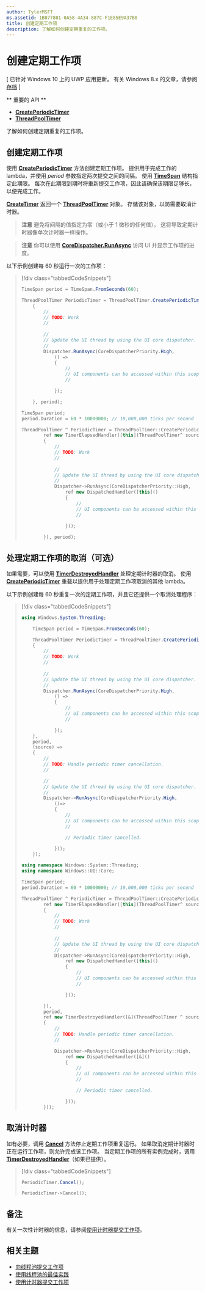 ```yaml
---
author: TylerMSFT
ms.assetid: 1B077801-0A58-4A34-887C-F1E85E9A37B0
title: 创建定期工作项
description: 了解如何创建定期重复的工作项。
---
```

# 创建定期工作项

\[ 已针对 Windows 10 上的 UWP 应用更新。 有关 Windows 8.x 的文章，请参阅[存档](http://go.microsoft.com/fwlink/p/?linkid=619132) \]

** 重要的 API **

-   [**CreatePeriodicTimer**](https://msdn.microsoft.com/library/windows/apps/Hh967915)
-   [**ThreadPoolTimer**](https://msdn.microsoft.com/library/windows/apps/BR230587)

了解如何创建定期重复的工作项。

## 创建定期工作项

使用 [**CreatePeriodicTimer**](https://msdn.microsoft.com/library/windows/apps/Hh967915) 方法创建定期工作项。 提供用于完成工作的 lambda，并使用 *period* 参数指定两次提交之间的间隔。 使用 [**TimeSpan**](https://msdn.microsoft.com/library/windows/apps/BR225996) 结构指定此期限。 每次在此期限到期时将重新提交工作项，因此请确保该期限足够长，以便完成工作。

[
            **CreateTimer**](https://msdn.microsoft.com/en-us/library/windows/apps/windows.system.threading.threadpooltimer.createtimer.aspx) 返回一个 [**ThreadPoolTimer**](https://msdn.microsoft.com/library/windows/apps/BR230587) 对象。 存储该对象，以防需要取消计时器。

> **注意** 避免将间隔的值指定为零（或小于 1 微秒的任何值）。 这将导致定期计时器像单次计时器一样操作。

> **注意** 你可以使用 [**CoreDispatcher.RunAsync**](https://msdn.microsoft.com/library/windows/apps/Hh750317) 访问 UI 并显示工作项的进度。

以下示例创建每 60 秒运行一次的工作项：

> [!div class="tabbedCodeSnippets"]
> ```csharp
> TimeSpan period = TimeSpan.FromSeconds(60);
> 
> ThreadPoolTimer PeriodicTimer = ThreadPoolTimer.CreatePeriodicTimer((source) =>
>     {
>         // 
>         // TODO: Work
>         // 
>         
>         // 
>         // Update the UI thread by using the UI core dispatcher.
>         // 
>         Dispatcher.RunAsync(CoreDispatcherPriority.High,
>             () =>
>             {
>                 // 
>                 // UI components can be accessed within this scope.
>                 // 
> 
>             });
> 
>     }, period);
> ```
> ``` cpp
> TimeSpan period;
> period.Duration = 60 * 10000000; // 10,000,000 ticks per second
> 
> ThreadPoolTimer ^ PeriodicTimer = ThreadPoolTimer::CreatePeriodicTimer(
>         ref new TimerElapsedHandler([this](ThreadPoolTimer^ source)
>         {
>             // 
>             // TODO: Work
>             // 
>             
>             // 
>             // Update the UI thread by using the UI core dispatcher.
>             // 
>             Dispatcher->RunAsync(CoreDispatcherPriority::High,
>                 ref new DispatchedHandler([this]()
>                 {
>                     // 
>                     // UI components can be accessed within this scope.
>                     // 
>                         
>                 }));
> 
>         }), period);
> ```

## 处理定期工作项的取消（可选）

如果需要，可以使用 [**TimerDestroyedHandler**](https://msdn.microsoft.com/library/windows/apps/Hh967926) 处理定期计时器的取消。 使用 [**CreatePeriodicTimer**](https://msdn.microsoft.com/library/windows/apps/Hh967915) 重载以提供用于处理定期工作项取消的其他 lambda。

以下示例创建每 60 秒重复一次的定期工作项，并且它还提供一个取消处理程序：

> [!div class="tabbedCodeSnippets"]
> ``` csharp
> using Windows.System.Threading;
> 
>     TimeSpan period = TimeSpan.FromSeconds(60);
> 
>     ThreadPoolTimer PeriodicTimer = ThreadPoolTimer.CreatePeriodicTimer((source) =>
>     {
>         // 
>         // TODO: Work
>         // 
>         
>         // 
>         // Update the UI thread by using the UI core dispatcher.
>         // 
>         Dispatcher.RunAsync(CoreDispatcherPriority.High,
>             () =>
>             {
>                 // 
>                 // UI components can be accessed within this scope.
>                 // 
> 
>             });
>     },
>     period,
>     (source) =>
>     {
>         // 
>         // TODO: Handle periodic timer cancellation.
>         // 
> 
>         // 
>         // Update the UI thread by using the UI core dispatcher.
>         // 
>         Dispatcher->RunAsync(CoreDispatcherPriority.High,
>             ()=>
>             {
>                 // 
>                 // UI components can be accessed within this scope.
>                 //                 
> 
>                 // Periodic timer cancelled.
> 
>             }));
>     });
> ```
> ``` cpp
> using namespace Windows::System::Threading;
> using namespace Windows::UI::Core;
> 
> TimeSpan period;
> period.Duration = 60 * 10000000; // 10,000,000 ticks per second
> 
> ThreadPoolTimer ^ PeriodicTimer = ThreadPoolTimer::CreatePeriodicTimer(
>         ref new TimerElapsedHandler([this](ThreadPoolTimer^ source)
>         {
>             // 
>             // TODO: Work
>             // 
>                 
>             // 
>             // Update the UI thread by using the UI core dispatcher.
>             // 
>             Dispatcher->RunAsync(CoreDispatcherPriority::High,
>                 ref new DispatchedHandler([this]()
>                 {
>                     // 
>                     // UI components can be accessed within this scope.
>                     // 
> 
>                 }));
> 
>         }),
>         period,
>         ref new TimerDestroyedHandler([&](ThreadPoolTimer ^ source)
>         {
>             // 
>             // TODO: Handle periodic timer cancellation.
>             // 
> 
>             Dispatcher->RunAsync(CoreDispatcherPriority::High,
>                 ref new DispatchedHandler([&]()
>                 {
>                     // 
>                     // UI components can be accessed within this scope.
>                     // 
> 
>                     // Periodic timer cancelled.
> 
>                 }));
>         }));
> ```

## 取消计时器

如有必要，调用 [**Cancel**](https://msdn.microsoft.com/en-us/library/windows/apps/windows.system.threading.threadpooltimer.cancel.aspx) 方法停止定期工作项重复运行。 如果取消定期计时器时正在运行工作项，则允许完成该工作项。 当定期工作项的所有实例完成时，调用 [**TimerDestroyedHandler**](https://msdn.microsoft.com/library/windows/apps/Hh967926)（如果已提供）。

> [!div class="tabbedCodeSnippets"]
> ``` csharp
> PeriodicTimer.Cancel();
> ```
> ``` cpp
> PeriodicTimer->Cancel();
> ```

## 备注

有关一次性计时器的信息，请参阅[使用计时器提交工作项](use-a-timer-to-submit-a-work-item.md)。

## 相关主题

* [向线程池提交工作项](submit-a-work-item-to-the-thread-pool.md)
* [使用线程池的最佳实践](best-practices-for-using-the-thread-pool.md)
* [使用计时器提交工作项](use-a-timer-to-submit-a-work-item.md)
 



<!--HONumber=May16_HO2-->


